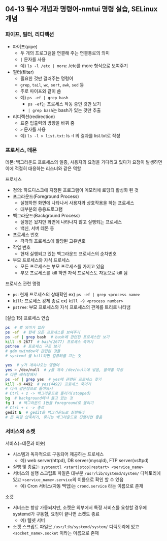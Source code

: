 ## 04-13 필수 개념과 명령어-nmtui 명령 실습, SELinux 개념

### 파이프, 필터, 리디렉션

- 파이프(pipe)
  - 두 개의 프로그램을 연결해 주는 연결통로의 의미
  - ```|``` 문자를 사용
  - 예) ```ls -l /etc | more```: /etc를 more 형식으로 보여주기
- 필터(filter)
  - 필요한 것만 걸러주는 명령어
  - ```grep```, ```tail```, ```wc```, ```sort```, ```awk```, ```sed``` 등
  - 주로 파이프와 같이 씀
  - 예) ```ps -ef | grep bash```
    - ```ps -ef```는 프로세스 작동 중인 것만 보기
    - ```| grep bash```는 bash가 있는 것만 추출
- 리디렉션(redirection)
  - 표준 입출력의 방향을 바꿔 줌
  - ```>``` 문자를 사용
  - 예) ```ls -l > list.txt```: ls -l 의 결과를 list.txt로 작성

### 프로세스, 데몬

데몬: 백그라운드 프로세스의 일종, 사용자의 요청을 기다리고 있다가 요청이 발생하면 이에 적절히 대응하는 리스너와 같은 역할

프로세스

- 정의: 하드디스크에 지정된 프로그램이 메모리에 로딩되 활성화 된 것
- 포그라운드(Foreground Process)
  - 실행하면 화면에 나타나서 사용자와 상호작용을 하는 프로세스
  - 대부분의 응용프로그램
- 백그라운드(Background Process)
  - 실행은 됬지만 화면에 나타나지 않고 실행되는 프로세스
  - 백신, 서버 데몬 등
- 프로세스 번호
  - 각각의 프로세스에 할당된 고유번호
- 작업 번호
  - 현재 실행되고 있는 백그라운드 프로세스의 순차번호
- 부모 프로세스와 자식 프로세스
  - 모든 프로세스는 부모 프로세스를 가지고 있음
  - 부모 프로세스를 kill 하면 자식 프로세스도 자동으로 kill 됨

프로세스 관련 명령

- ```ps```: 현재 프로세스의 상태확인 ex) ```ps -ef | grep <process name>```
- ```kill```: 프로세스 강제 종료 ex) ```kill -9 <process number>```
- ```pstree```: 부모 프로세스와 자식 프로세스의 관계를 트리로 나타냄

[실습 15] 프로세스 연습

``` bash
ps  # 별 의미가 없음
ps -ef  # 현재 모든 프로세스를 보여주기
ps -ef | grep bash  # bash에 관련된 프로세스만 보기
kill -9 2677  # bash(2677) 프로세스 죽이기
pstree  # 프로세스 구조 보기
# gdm xwindow와 관련된 것들
# systemd 를 kill하면 컴퓨터를 끄는 것
```

``` bash
yes  # y가 계속나오는 명령어
yes > /dev/null  # y를 계속 /dev/null에 넣음, 블랙홀 작성
# 다른 배쉬창에서
ps -ef | grep yes  # yes에 관련된 프로세스 찾기
kill -9 4492  # yes(4492) 프로세스 죽이기
# 다시 같은창으로 돌아와서
# Ctrl + z -> 백그라운드로 돌리기(stopped)
bg  # background에서 돌고 있는 것
fg 1  # 백그라운드 1번을 foreground로 올리기
# Ctrl + c -> 종료
gedit &  # gedit을 백그라운드로 실행해라
# 큰 파일 압축하기, 묶기는 백그라운드로 진행하면 좋음
```

### 서비스와 소켓

서비스(=데몬과 비슷)

- 시스템과 독자적으로 구동되어 제공하는 프로세스
  - 예) web server(httpd), DB server(mysqld), FTP server(vsftpd)
- 실행 및 종료는 ```systemctl <start|stop|restart> <service_name>```
- 서비스의 실행 스크립트 파일은 대부분 ```/usr/lib/systemd/system/``` 디렉토리에 있고 ```<service_name>.service```의 이름으로 확인 할 수 있음
  - 예) Cron 서비스(자동 백업)는 ```crond.service``` 라는 이름으로 존재

소켓

- 서비스는 항상 가동되지만, 소켓은 외부에서 특정 서비스를 요청할 경우에 systemd가 구동함, 요청이 끝나면 소켓도 종료
  - 예) 텔넷 서버
- 소켓 스크립트 파일은 ```/usr/lib/systemd/system/``` 디렉토리에 있고 ```<socket_name>.socket``` 이라는 이름으로 존재

